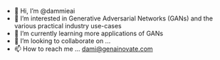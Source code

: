- 👋 Hi, I’m @dammieai
- 👀 I’m interested in Generative Adversarial Networks (GANs) and the various practical industry use-cases
- 🌱 I’m currently learning more applications of GANs
- 💞️ I’m looking to collaborate on ...
- 📫 How to reach me ... dami@genainovate.com

<!---
dammieai/dammieai is a ✨ special ✨ repository because its `README.md` (this file) appears on your GitHub profile.
You can click the Preview link to take a look at your changes.
--->
